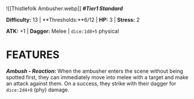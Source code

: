 
![[Thistlefolk Ambusher.webp]]
***#Tier1 Standard***

**Difficulty:** 13 | **Thresholds:**6/12 | **HP:** 3 | **Stress:** 2

**ATK:** +1 | **Dagger:** Melee | `dice:1d8+5` physical

# **FEATURES**

***Ambush - Reaction*:** When the ambusher enters the scene without being spotted first, they can immediately move into melee with a target and make an attack against them. On a success, they strike with their dagger for `dice:2d4+8` (phy) damage.
